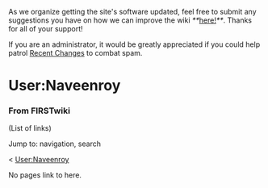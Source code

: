 As we organize getting the site's software updated, feel free to submit any
suggestions you have on how we can improve the wiki
_**_[here!](/index.php/User:Hallry/Suggestions "User:Hallry/Suggestions"
)_**_. Thanks for all of your support!

If you are an administrator, it would be greatly appreciated if you could help
patrol [Recent Changes](/index.php/Special:Recentchanges
"Special:Recentchanges" ) to combat spam.

# User:Naveenroy

### From FIRSTwiki

(List of links)

Jump to: navigation, search

&lt; [User:Naveenroy](/index.php?title=User:Naveenroy&action=edit&redirect=no
"User:Naveenroy" )  

No pages link to here.


